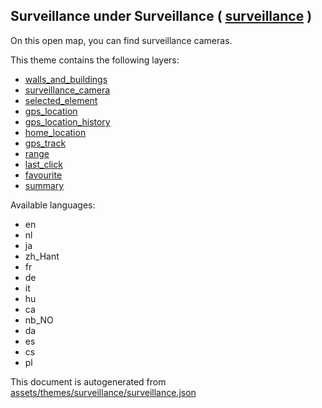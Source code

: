 [//]: # (WARNING: this file is automatically generated. Please find the sources at the bottom and edit those sources)

 Surveillance under Surveillance ( [surveillance](https://mapcomplete.org/surveillance) ) 
------------------------------------------------------------------------------------------



On this open map, you can find surveillance cameras.

This theme contains the following layers:



  - [walls_and_buildings](../Layers/walls_and_buildings.md)
  - [surveillance_camera](../Layers/surveillance_camera.md)
  - [selected_element](../Layers/selected_element.md)
  - [gps_location](../Layers/gps_location.md)
  - [gps_location_history](../Layers/gps_location_history.md)
  - [home_location](../Layers/home_location.md)
  - [gps_track](../Layers/gps_track.md)
  - [range](../Layers/range.md)
  - [last_click](../Layers/last_click.md)
  - [favourite](../Layers/favourite.md)
  - [summary](../Layers/summary.md)


Available languages:



  - en
  - nl
  - ja
  - zh_Hant
  - fr
  - de
  - it
  - hu
  - ca
  - nb_NO
  - da
  - es
  - cs
  - pl
 

This document is autogenerated from [assets/themes/surveillance/surveillance.json](https://github.com/pietervdvn/MapComplete/blob/develop/assets/themes/surveillance/surveillance.json)
